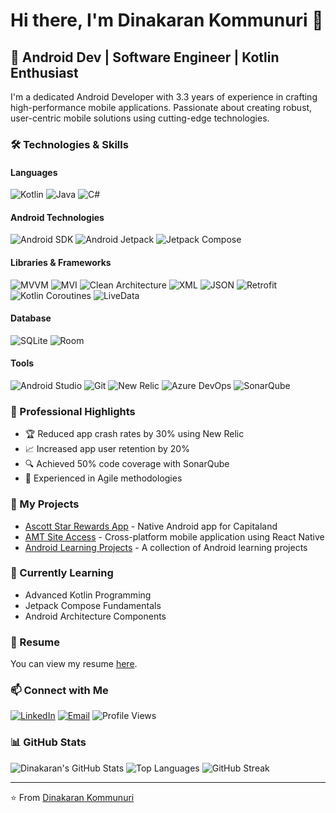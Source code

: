 # Hi there, I'm Dinakaran Kommunuri 👋

## 🤖 Android Dev | Software Engineer | Kotlin Enthusiast 

I'm a dedicated Android Developer with 3.3 years of experience in crafting high-performance mobile applications. Passionate about creating robust, user-centric mobile solutions using cutting-edge technologies.


### 🛠 Technologies & Skills

#### Languages
![Kotlin](https://camo.githubusercontent.com/09cb6dec4c3c015155fc23fc9af839fd138b29652974a709e8c807d566e9b502/68747470733a2f2f696d672e736869656c64732e696f2f62616467652f6b6f746c696e2d2532333746353246462e7376673f7374796c653d666f722d7468652d6261646765266c6f676f3d6b6f746c696e266c6f676f436f6c6f723d7768697465)
![Java](https://img.shields.io/badge/Java-007396?style=for-the-badge&logo=openjdk&logoColor=white)
![C#](https://img.shields.io/badge/C%23-239120?style=for-the-badge&logo=c-sharp&logoColor=white)

#### Android Technologies
![Android SDK](https://img.shields.io/badge/Android%20SDK-239120?style=for-the-badge&logo=android&logoColor=white)
![Android Jetpack](https://img.shields.io/badge/Android%20Jetpack-4285F4?style=for-the-badge&logo=android&logoColor=white)
![Jetpack Compose](https://img.shields.io/badge/Jetpack%20Compose-4285F4?style=for-the-badge&logo=android&logoColor=white)

#### Libraries & Frameworks
![MVVM](https://img.shields.io/badge/MVVM-007ACC?style=for-the-badge&logo=microsoft&logoColor=white)
![MVI](https://img.shields.io/badge/MVI-007ACC?style=for-the-badge&logo=microsoft&logoColor=white)
![Clean Architecture](https://img.shields.io/badge/Clean%20Architecture-007ACC?style=for-the-badge&logo=microsoft&logoColor=white)
![XML](https://img.shields.io/badge/XML-FF6600?style=for-the-badge&logo=w3c&logoColor=white)
![JSON](https://img.shields.io/badge/JSON-000000?style=for-the-badge&logo=json&logoColor=white)
![Retrofit](https://img.shields.io/badge/Retrofit-4CAF50?style=for-the-badge&logo=android&logoColor=white)
![Kotlin Coroutines](https://img.shields.io/badge/Kotlin%20Coroutines-0095D5?style=for-the-badge&logo=kotlin&logoColor=white)
![LiveData](https://img.shields.io/badge/LiveData-3DDC84?style=for-the-badge&logo=android&logoColor=white)

#### Database
![SQLite](https://img.shields.io/badge/SQLite-003B57?style=for-the-badge&logo=sqlite&logoColor=white)
![Room](https://img.shields.io/badge/Room-4CAF50?style=for-the-badge&logo=android&logoColor=white)

#### Tools
![Android Studio](https://img.shields.io/badge/Android%20Studio-3DDC84?style=for-the-badge&logo=android-studio&logoColor=white)
![Git](https://img.shields.io/badge/Git-F05032?style=for-the-badge&logo=git&logoColor=white)
![New Relic](https://img.shields.io/badge/New%20Relic-008C99?style=for-the-badge&logo=new-relic&logoColor=white)
![Azure DevOps](https://img.shields.io/badge/Azure%20DevOps-0078D7?style=for-the-badge&logo=azure-devops&logoColor=white)
![SonarQube](https://img.shields.io/badge/SonarQube-4E9BCD?style=for-the-badge&logo=sonarqube&logoColor=white)

### 💼 Professional Highlights
- 🏆 Reduced app crash rates by 30% using New Relic
- 📈 Increased app user retention by 20%
- 🔍 Achieved 50% code coverage with SonarQube
- 🤝 Experienced in Agile methodologies

### 🚀 My Projects
- [Ascott Star Rewards App](https://play.google.com/store/apps/details?id=com.theascott.asr&hl=en_US) - Native Android app for Capitaland
- [AMT Site Access](https://play.google.com/store/apps/details?id=com.americantower&hl=en) - Cross-platform mobile application using React Native
- [Android Learning Projects](https://github.com/Dinakaran-k?tab=repositories) - A collection of Android learning projects

### 🌱 Currently Learning
- Advanced Kotlin Programming
- Jetpack Compose Fundamentals
- Android Architecture Components

### 📄 Resume
You can view my resume [here](https://drive.google.com/file/d/1eARoB5snH5u_WCo-NhCPXBRZ9J48F0lb/view?usp=drivesdk).


### 📫 Connect with Me
[![LinkedIn](https://img.shields.io/badge/LinkedIn-0077B5?style=for-the-badge&logo=linkedin&logoColor=white)](https://linkedin.com/in/dinakarankommunuri)
[![Email](https://img.shields.io/badge/Email-D14836?style=for-the-badge&logo=gmail&logoColor=white)](mailto:dinakarankommunuri@gmail.com)
![Profile Views](https://komarev.com/ghpvc/?username=Dinakaran-k&color=blue&style=for-the-badge)

### 📊 GitHub Stats
![Dinakaran's GitHub Stats](https://github-readme-stats.vercel.app/api?username=Dinakaran-k&show_icons=true&theme=radical)
![Top Languages](https://github-readme-stats.vercel.app/api/top-langs/?username=Dinakaran-k&layout=compact&theme=radical)
![GitHub Streak](https://github-readme-streak-stats.herokuapp.com/?user=Dinakaran-k&theme=radical)

---

⭐ From [Dinakaran Kommunuri](https://github.com/Dinakaran-k)
